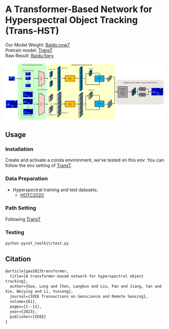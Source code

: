 # A Transformer-Based Network for Hyperspectral Object Tracking (Trans-HST)
Our Model Weight: [Baidu:vvw7](https://pan.baidu.com/s/131DRXutRF8bJpvTgVIj26g)  
Pretrain model: [TransT](https://drive.google.com/drive/folders/1GVQV1GoW-ttDJRRqaVAtLUtubtgLhWCE)  
Raw Result: [Baidu:5qry](https://pan.baidu.com/s/1k5n9qm55Bm1DqANlw_5LeA)  


![Trans-HST](pipline.png)

## Usage

### Installation  
Create and activate a conda environment, we've tested on this env: You can follow the env setting of [TransT](https://github.com/chenxin-dlut/TransT).   

### Data Preparation  
* Hyperspectral training and test datasets:  
  * [HOTC2020](https://www.hsitracking.com/hot2020/)

### Path Setting  
Following [TransT](https://github.com/chenxin-dlut/TransT)

### Testing  
```
python pysot_toolkit/test.py
```

## Citation  
```
@article{gao2023transformer,
  title={A transformer-based network for hyperspectral object tracking},
  author={Gao, Long and Chen, Langkun and Liu, Pan and Jiang, Yan and Xie, Weiying and Li, Yunsong},
  journal={IEEE Transactions on Geoscience and Remote Sensing},
  volume={61},
  pages={1--11},
  year={2023},
  publisher={IEEE}
}
```
